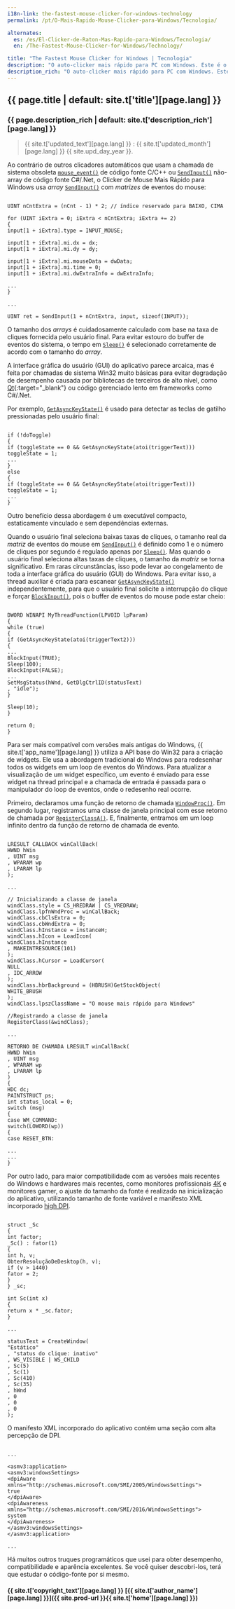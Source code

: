 ```yaml
---
i18n-link: the-fastest-mouse-clicker-for-windows-technology
permalink: /pt/O-Mais-Rapido-Mouse-Clicker-para-Windows/Tecnologia/

alternates:
  es: /es/El-Clicker-de-Raton-Mas-Rapido-para-Windows/Tecnologia/
  en: /The-Fastest-Mouse-Clicker-for-Windows/Technology/

title: "The Fastest Mouse Clicker for Windows | Tecnologia"
description: "O auto-clicker mais rápido para PC com Windows. Este é o único auto-clicker que utiliza matrizes em chamadas de sistema SendInput para atingir a velocidade máxima de clique"
description_rich: "O auto-clicker mais rápido para PC com Windows. Este é o único auto-clicker que utiliza matrizes em chamadas de sistema SendInput para atingir a velocidade máxima de clique"
---
```


## {{ page.title | default: site.t['title'][page.lang] }}

### {{ page.description_rich | default: site.t['description_rich'][page.lang] }}

> {{ site.t['updated_text'][page.lang] }} : {{ site.t['updated_month'][page.lang] }} {{ site.upd_day_year }}.

Ao contrário de outros clicadores automáticos que usam a chamada de sistema obsoleta <code><a href="https://docs.microsoft.com/en-us/windows/win32/api/winuser/nf-winuser-mouse_event" target="_blank">mouse_event()</a></code>
de código fonte C/C++ ou <code><a href="https://docs.microsoft.com/en-us/windows/win32/api/winuser/nf-winuser-sendinput" target="_blank">SendInput()</a></code> não-array de código fonte C#/.Net, o Clicker de Mouse Mais Rápido para Windows usa
<i>array</i> <code><a href="https://docs.microsoft.com/en-us/windows/win32/api/winuser/nf-winuser-sendinput" target="_blank">SendInput()</a></code> com <i>matrizes</i> de eventos do mouse:

<pre><code title="Exemplo de SendInput() em matriz">
UINT nCntExtra = (nCnt - 1) * 2; // índice reservado para BAIXO, CIMA

for (UINT iExtra = 0; iExtra < nCntExtra; iExtra += 2)
{
input[1 + iExtra].type = INPUT_MOUSE;

input[1 + iExtra].mi.dx = dx;
input[1 + iExtra].mi.dy = dy;

input[1 + iExtra].mi.mouseData = dwData;
input[1 + iExtra].mi.time = 0;
input[1 + iExtra].mi.dwExtraInfo = dwExtraInfo;

...
}

...

UINT ret = SendInput(1 + nCntExtra, input, sizeof(INPUT));
</code></pre>

O tamanho dos <i>arrays</i> é cuidadosamente calculado com base na taxa de cliques fornecida pelo usuário final. Para evitar estouro do buffer de eventos do sistema,
o tempo em <code><a href="https://docs.microsoft.com/en-us/windows/win32/api/synchapi/nf-synchapi-sleep" target="_blank">Sleep()</a></code> é selecionado corretamente de acordo com o tamanho do <i>array</i>.

A interface gráfica do usuário (GUI) do aplicativo parece arcaica, mas é feita por chamadas de sistema Win32 muito básicas
para evitar degradação de desempenho causada por
bibliotecas de terceiros de alto nível, como [Qt](https://www.qt.io/){:target="_blank"} ou código gerenciado lento em frameworks como C#/.Net.

Por exemplo, <code><a href="https://docs.microsoft.com/en-us/windows/win32/api/winuser/nf-winuser-getasynckeystate" target="_blank">GetAsyncKeyState()</a></code> é usado para detectar as teclas de gatilho pressionadas pelo usuário final:

<pre><code title="Exemplo base de GetAsyncKeyState()">
if (!doToggle)
{
if (toggleState == 0 && GetAsyncKeyState(atoi(triggerText)))
toggleState = 1;
...
}
else
{
if (toggleState == 0 && GetAsyncKeyState(atoi(triggerText)))
toggleState = 1;
...
}
</code></pre>

Outro benefício dessa abordagem é um executável compacto, estaticamente vinculado e sem dependências externas.

Quando o usuário final seleciona baixas taxas de cliques, o tamanho real da <i>matriz</i> de eventos do mouse em <code><a href="https://docs.microsoft.com/en-us/windows/win32/api/winuser/nf-winuser-sendinput" target="_blank">SendInput()</a></code>
é definido como 1 e o número de cliques por segundo é regulado apenas por <code><a href="https://docs.microsoft.com/en-us/windows/win32/api/synchapi/nf-synchapi-sleep" target="_blank">Sleep()</a></code>.
Mas quando o usuário final seleciona altas taxas de cliques, o tamanho da <i>matriz</i> se torna significativo. Em raras circunstâncias, isso pode levar ao congelamento de toda a interface gráfica do usuário (GUI) do Windows.
Para evitar isso, a thread auxiliar é criada para escanear <code><a href="https://docs.microsoft.com/en-us/windows/win32/api/winuser/nf-winuser-getasynckeystate" target="_blank">GetAsyncKeyState()</a></code> independentemente, para que o usuário final solicite a interrupção do clique
e forçar <code><a href="https://docs.microsoft.com/en-us/windows/win32/api/winuser/nf-winuser-blockinput" target="_blank">BlockInput()</a></code>, pois o buffer de eventos do mouse pode estar cheio:

<pre><code title="Helper thread com exemplo de BlockInput()">
DWORD WINAPI MyThreadFunction(LPVOID lpParam)
{
while (true)
{
if (GetAsyncKeyState(atoi(triggerText2)))
{
...
BlockInput(TRUE);
Sleep(100);
BlockInput(FALSE);
...
SetMsgStatus(hWnd, GetDlgCtrlID(statusText)
, "idle");
}

Sleep(10);
}

return 0;
}
</code></pre>

Para ser mais compatível com versões mais antigas do Windows, {{ site.t['app_name'][page.lang] }} utiliza a API base do Win32 para a criação de widgets.
Ele usa a abordagem tradicional do Windows para redesenhar todos os widgets em um loop de eventos do Windows.
Para atualizar a visualização de um widget específico, um evento é enviado para esse widget na thread principal e
a chamada de entrada é passada para o manipulador do loop de eventos, onde o redesenho real ocorre.

Primeiro, declaramos uma função de retorno de chamada <code><a href="https://docs.microsoft.com/en-us/previous-versions/windows/desktop/legacy/ms633573(v=vs.85)" target="_blank">WindowProc()</a></code>.
Em segundo lugar, registramos uma classe de janela principal com esse retorno de chamada por <code><a href="https://learn.microsoft.com/en-us/windows/win32/api/winuser/nf-winuser-registerclassa" target="_blank">RegisterClassA()</a></code>.
E, finalmente, entramos em um loop infinito dentro da função de retorno de chamada de evento.

<pre><code title="Loop de eventos do Windows para redesenhar os widgets">
LRESULT CALLBACK winCallBack(
HWND hWin
, UINT msg
, WPARAM wp
, LPARAM lp
);

...

// Inicializando a classe de janela
windClass.style = CS_HREDRAW | CS_VREDRAW;
windClass.lpfnWndProc = winCallBack;
windClass.cbClsExtra = 0;
windClass.cbWndExtra = 0;
windClass.hInstance = instanceH;
windClass.hIcon = LoadIcon(
windClass.hInstance
, MAKEINTRESOURCE(101)
);
windClass.hCursor = LoadCursor(
NULL
, IDC_ARROW
);
windClass.hbrBackground = (HBRUSH)GetStockObject(
WHITE_BRUSH
);
windClass.lpszClassName = "O mouse mais rápido para Windows"

//Registrando a classe de janela
RegisterClass(&windClass);

...

RETORNO DE CHAMADA LRESULT winCallBack(
HWND hWin
, UINT msg
, WPARAM wp
, LPARAM lp
)
{
HDC dc;
PAINTSTRUCT ps;
int status_local = 0;
switch (msg)
{
case WM_COMMAND:
switch(LOWORD(wp))
{
case RESET_BTN:

...
...
}
</code></pre>

Por outro lado, para maior compatibilidade com as versões mais recentes do Windows e hardwares mais recentes, como monitores profissionais
<a href="https://www.pcmag.com/picks/the-best-4k-monitors" target="_blank">4K</a>
e monitores gamer,
o ajuste do tamanho da fonte é realizado na inicialização do aplicativo, utilizando tamanho de fonte variável e manifesto XML incorporado
<a href="https://docs.microsoft.com/en-us/windows/win32/hidpi/setting-the-default-dpi-awareness-for-a-process" target="_blank">high DPI</a>.

<pre><code title="Suporte para monitores 4K em código C++">
struct _Sc
{
int factor;
_Sc() : fator(1)
{
int h, v;
ObterResoluçãoDeDesktop(h, v);
if (v > 1440)
fator = 2;
}
} _sc;

int Sc(int x)
{
return x * _sc.fator;
}

...

statusText = CreateWindow(
"Estático"
, "status do clique: inativo"
, WS_VISIBLE | WS_CHILD
, Sc(5)
, Sc(1)
, Sc(410)
, Sc(35)
, hWnd
, 0
, 0
, 0
);
</code></pre>

O manifesto XML incorporado do aplicativo contém uma seção com alta percepção de DPI.

<pre><code title="Suporte para monitores 4K no manifesto XML">
...

&lt;asmv3:application&gt;
&lt;asmv3:windowsSettings&gt;
&lt;dpiAware xmlns="http://schemas.microsoft.com/SMI/2005/WindowsSettings"&gt;
true
&lt;/dpiAware&gt;
&lt;dpiAwareness xmlns="http://schemas.microsoft.com/SMI/2016/WindowsSettings"&gt;
system
&lt;/dpiAwareness&gt;
&lt;/asmv3:windowsSettings&gt;
&lt;/asmv3:application&gt;

...
</code></pre>

Há muitos outros truques programáticos que usei para obter desempenho, compatibilidade e aparência excelentes.
Se você quiser descobri-los, terá que estudar o código-fonte por si mesmo.


#### {{ site.t['copyright_text'][page.lang] }} [{{ site.t['author_name'][page.lang] }}]({{ site.prod-url }}{{ site.t['home'][page.lang] }})
